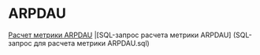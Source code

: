 # ARPDAU
[Расчет метрики ARPDAU](test_zimad_arpdau.ipynb)
|[SQL-запрос расчета метрики ARPDAU] (SQL-запрос для расчета метрики ARPDAU.sql)
